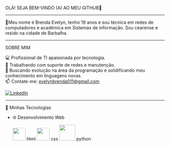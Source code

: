 OLÁ! SEJA BEM-VINDO (A) AO MEU GITHUB👋
_______________________________________________________________________________________________________________________________________________________________________________________________

📌Meu nome é Brenda Evelyn, tenho 19 anos e sou técnica em redes de computadores e acadêmica em Sistemas de informação. Sou cearense e resido na cidade de Barbalha.

_______________________________________________________________________________________________________________________________________________________________________________________________
SOBRE MIM

💻 Profissional de TI apaixonada por tecnologia.  
🚀 Trabalhando com suporte de redes e manutenção.         
🌱 Buscando evolução na área da programação e solidificando meu conhecimento em linguagens novas.                          
📫 Contate-me: evelynbrenda011@gmail.com                  

[![LinkedIn](https://img.shields.io/badge/LinkedIn-000?style=for-the-badge&logo=linkedin&logoColor=blue)](https://www.linkedin.com/in/brenda-evelyn-8349b6213?utm_source=share&utm_campaign=share_via&utm_content=profile&utm_medium=android_app)
_______________________________________________________________________________________________________________________________________________________________________________________________

📌 Minhas Tecnologias       
  - 🌐 Desenvolvimento Web
    
     <img src="https://cdn.jsdelivr.net/gh/devicons/devicon/icons/html5/html5-original.svg" width="40" height="40"/>
      html
      <img src="https://cdn.jsdelivr.net/gh/devicons/devicon/icons/css3/css3-original.svg" width="40" height="40"/>  
      css
      <img src="https://cdn.jsdelivr.net/gh/devicons/devicon/icons/python/python-original.svg" width="50" height="50"/>
      python
                        



<!--
Meu nome é Brenda Evelyn

Here are some ideas to get you started:

- 🔭 I’m currently working on ...
- 🌱 I’m currently learning ...
- 👯 I’m looking to collaborate on ...
- 🤔 I’m looking for help with ...
- 💬 Ask me about ...
- 📫 How to reach me: ...
- 😄 Pronouns: ...
- ⚡ Fun fact: ...
-->
